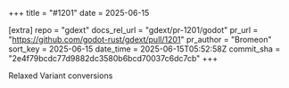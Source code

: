 +++
title = "#1201"
date = 2025-06-15

[extra]
repo = "gdext"
docs_rel_url = "gdext/pr-1201/godot"
pr_url = "https://github.com/godot-rust/gdext/pull/1201"
pr_author = "Bromeon"
sort_key = 2025-06-15
date_time = 2025-06-15T05:52:58Z
commit_sha = "2e4f79bcdc77d9882dc3580b6bcd70037c6dc7cb"
+++

Relaxed Variant conversions

